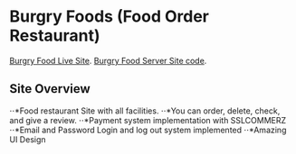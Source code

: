 # Burgry Foods (Food Order Restaurant)

 [Burgry Food Live Site](https://burgry-food.web.app/).
 [Burgry Food Server Site code](https://github.com/nirub-khan/Burgry-food-server).

## Site Overview
⋅⋅*Food restaurant Site with all facilities.
⋅⋅*You can order, delete, check, and give a review.
⋅⋅*Payment system  implementation with SSLCOMMERZ
⋅⋅*Email and Password Login and log out system implemented
⋅⋅*Amazing UI Design


